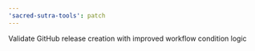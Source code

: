 ```yaml
---
'sacred-sutra-tools': patch
---
```


Validate GitHub release creation with improved workflow condition logic